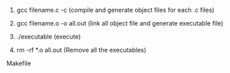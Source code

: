 1. gcc filename.c -c  (compile and generate object files for each .c files)

2. gcc filename.o -o all.out (link all object file and generate executable file)

3. ./executable (execute)

4. rm -rf *.o all.out  (Remove all the executables)

Makefile